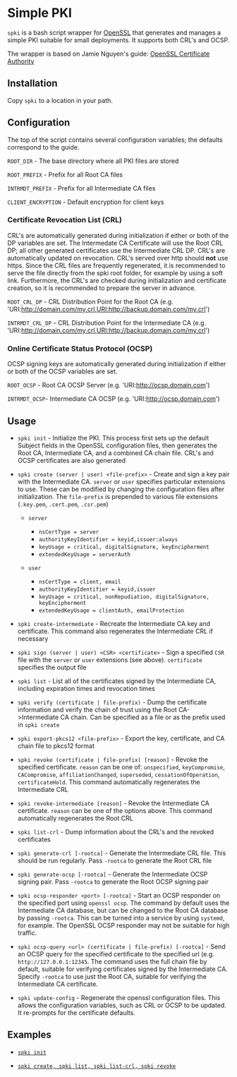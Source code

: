 # Simple PKI
`spki` is a bash script wrapper for [OpenSSL](https://github.com/openssl/openssl) that generates and manages a simple PKI suitable for small deployments. It supports both CRL's and OCSP.

The wrapper is based on Jamie Nguyen's guide: [OpenSSL Certificate Authority](https://jamielinux.com/docs/openssl-certificate-authority/ )
## Installation
Copy `spki` to a location in your path.

## Configuration
The top of the script contains several configuration variables; the defaults correspond to the guide.

`ROOT_DIR` - The base directory where all PKI files are stored

`ROOT_PREFIX` - Prefix for all Root CA files

`INTRMDT_PREFIX` - Prefix for all Intermediate CA files

`CLIENT_ENCRYPTION` - Default encryption for client keys

### Certificate Revocation List (CRL)
CRL's are automatically generated during initialization if either or both of the DP variables are set. The Intermedate CA Certificate will use the Root CRL DP; all other generated certificates use the Intermediate CRL DP. CRL's are automatically updated on revocation. CRL's served over http should **not** use https. Since the CRL files are frequently regenerated, it is recommended to serve the file directly from the spki root folder, for example by using a soft link. Furthermore, the CRL's are checked during initialization and certificate creation, so it is recommended to prepare the server in advance.

`ROOT_CRL_DP` - CRL Distribution Point for the Root CA (e.g. 'URI:http://domain.com/my.crl,URI:http://backup.domain.com/my.crl')

`INTRMDT_CRL_DP` - CRL Distribution Point for the Intermediate CA (e.g. 'URI:http://domain.com/my.crl,URI:http://backup.domain.com/my.crl')

### Online Certificate Status Protocol (OCSP)
OCSP signing keys are automatically generated during initialization if either or both of the OCSP variables are set.

`ROOT_OCSP` - Root CA OCSP Server (e.g. 'URI:http://ocsp.domain.com')


`INTRMDT_OCSP`- Intermediate CA OCSP (e.g. 'URI:http://ocsp.domain.com')

## Usage
* `spki init` - Initialize the PKI. This process first sets up the default Subject fields in the OpenSSL configuration files, then generates the Root CA, Intermediate CA, and a combined CA chain file. CRL's and OCSP certificates are also generated
* `spki create (server | user) <file-prefix>` - Create and sign a key pair with the Intermediate CA. `server` or `user` specifies particular extensions to use. These can be modified by changing the configuration files after initialization. The `file-prefix` is prepended to various file extensions (`.key.pem`, `.cert.pem`, `.csr.pem`)
  * `server`
    * `nsCertType = server`
    * `authorityKeyIdentifier = keyid,issuer:always`
    * `keyUsage = critical, digitalSignature, keyEncipherment`
    * `extendedKeyUsage = serverAuth`
 
  * `user`
    * `nsCertType = client, email`
    * `authorityKeyIdentifier = keyid,issuer`
    * `keyUsage = critical, nonRepudiation, digitalSignature, keyEncipherment`
    * `extendedKeyUsage = clientAuth, emailProtection`

* `spki create-intermediate` - Recreate the Intermediate CA key and certificate. This command also regenerates the Intermediate CRL if necessary
* `spki sign (server | user) <CSR> <certificate>` - Sign a specified `CSR` file with the `server` or `user` extensions (see above). `certificate` specifies the output file
* `spki list` - List all of the certificates signed by the Intermediate CA, including expiration times and revocation times
* `spki verify (certificate | file-prefix)` - Dump the certificate information and verify the chain of trust using the Root CA->Intermediate CA chain. Can be specified as a file or as the prefix used in `spki create`
* `spki export-pkcs12 <file-prefix>` - Export the key, certificate, and CA chain file to pkcs12 format
* `spki revoke (certificate | file-prefix) [reason]` - Revoke the specified certificate. `reason` can be one of: `unspecified`, `keyCompromise`, `CACompromise`, `affiliationChanged`, `superseded`, `cessationOfOperation`, `certificateHold`. This command automatically regenerates the Intermediate CRL
* `spki revoke-intermediate [reason]` - Revoke the Intermediate CA certificate. `reason` can be one of the options above. This command automatically regenerates the Root CRL
* `spki list-crl` - Dump information about the CRL's and the revoked certificates
* `spki generate-crl [-rootca]` - Generate the Intermediate CRL file. This should be run regularly. Pass `-rootca` to generate the Root CRL file
* `spki generate-ocsp [-rootca]` - Generate the Intermediate OCSP signing pair. Pass `-rootca` to generate the Root OCSP signing pair
* `spki ocsp-responder <port> [-rootca]` - Start an OCSP responder on the specified port using `openssl ocsp`. The command by default uses the Intermediate CA database, but can be changed to the Root CA database by passing `-rootca`. This can be turned into a service by using `systemd`, for example. The OpenSSL OCSP responder may not be suitable for high traffic.
* `spki ocsp-query <url> (certificate | file-prefix) [-rootca]` - Send an OCSP query for the specified certificate to the specified url (e.g. `http://127.0.0.1:12345`. The command uses the full chain file by default, suitable for verifying certificates signed by the Intermediate CA. Specify `-rootca` to use just the Root CA, suitable for verifying the Intermediate CA certificate.
* `spki update-config` - Regenerate the openssl configuration files. This allows the configuration variables, such as CRL or OCSP to be updated. It re-prompts for the certificate defaults.


## Examples
* [`spki init`](https://asciinema.org/a/237874)

* [`spki create, spki list, spki list-crl, spki revoke`](https://asciinema.org/a/237953)
